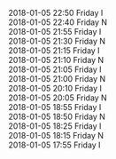 2018-01-05 22:50 Friday  I  
2018-01-05 22:40 Friday  N  
2018-01-05 21:55 Friday  I  
2018-01-05 21:30 Friday  N  
2018-01-05 21:15 Friday  I  
2018-01-05 21:10 Friday  N  
2018-01-05 21:05 Friday  I  
2018-01-05 21:00 Friday  N  
2018-01-05 20:10 Friday  I  
2018-01-05 20:05 Friday  N  
2018-01-05 18:55 Friday  I  
2018-01-05 18:50 Friday  N  
2018-01-05 18:25 Friday  I  
2018-01-05 18:15 Friday  N  
2018-01-05 17:55 Friday  I  
